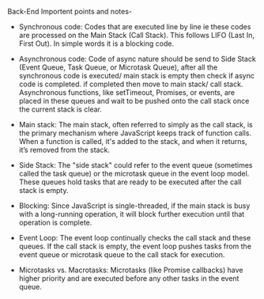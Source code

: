 Back-End Importent points and notes-

- Synchronous code: Codes that are executed line by line ie these codes are processed on the Main Stack (Call Stack). This follows LIFO (Last In, First Out). In simple words it is a blocking code.

- Asynchronous code: Code of async nature should be send to Side Stack (Event Queue, Task Queue, or Microtask Queue), after all the synchronous code is executed/ main stack is empty then check if async code is completed. if completed then move to main stack/ call stack. Asynchronous functions, like setTimeout, Promises, or events, are placed in these queues and wait to be pushed onto the call stack once the current stack is clear.


- Main stack: The main stack, often referred to simply as the call stack, is the primary mechanism where JavaScript keeps track of function calls. When a function is called, it's added to the stack, and when it returns, it’s removed from the stack.

- Side Stack: The "side stack" could refer to the event queue (sometimes called the task queue) or the microtask queue in the event loop model. These queues hold tasks that are ready to be executed after the call stack is empty.

- Blocking: Since JavaScript is single-threaded, if the main stack is busy with a long-running operation, it will block further execution until that operation is complete.

- Event Loop: The event loop continually checks the call stack and these queues. If the call stack is empty, the event loop pushes tasks from the event queue or microtask queue to the call stack for execution.

- Microtasks vs. Macrotasks: Microtasks (like Promise callbacks) have higher priority and are executed before any other tasks in the event queue.
